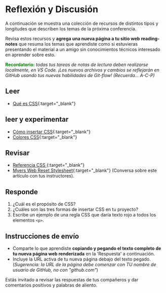 # Reflexión y Discusión

A continuación se muestra una colección de recursos de distintos tipos y longitudes que describen los temas de la próxima conferencia.

Revisa estos recursos y **agrega una nueva página a tu sitio web reading-notes** que resuma los temas que aprendiste como si estuvieras presentando el material a un amigo sin conocimientos técnicos interesado en aprender sobre esto.

<strong style="color: green">Recordatorio:</strong> *todas tus tareas de notas de lectura deben realizarse localmente, en VS Code. ¡Los nuevos archivos y cambios se reflejarán en GitHub usando tus nuevas habilidades de Git-flow! (Recuerda... A-C-P)*

## Leer

* [Qué es CSS](https://developer.mozilla.org/es/docs/Learn/CSS/First_steps/What_is_CSS){:target="_blank"}

## leer y experimentar

* [Cómo insertar CSS](https://developer.mozilla.org/es/docs/Learn/Getting_started_with_the_web/CSS_basics){:target="_blank"}
* [Colores CSS](https://developer.mozilla.org/es/docs/Web/CSS/color){:target="_blank"}

## Revisar

* [Referencia CSS ](https://developer.mozilla.org/es/docs/Web/CSS/Reference){:target="_blank"}
* [Myers Web Reset Stylesheet](https://meyerweb.com/eric/tools/css/reset/){:target="_blank"} (Conversa sobre este artículo con tus instructores).

## Responde

1. ¿Cuál es el propósito de CSS?
2. ¿Cuáles son las tres formas de insertar CSS en tu proyecto?
3. Escribe un ejemplo de una regla CSS que daría texto rojo a todos los elementos `<p>`.

## Instrucciones de envío

* Comparte lo que aprendiste **copiando y pegando el texto completo de tu nueva página web renderizada** en la 'Respuesta' a continuación.
* Incluye la URL activa de tu nueva página debajo del texto pegado. (*Sugerencia: la URL de la página debe comenzar con TU nombre de usuario de GitHub, no con "github.com"*)

Estás invitado a revisar las respuestas de tus compañeros y dar comentarios positivos y palabras de aliento.
